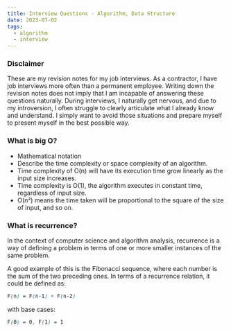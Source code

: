 ```yaml
---
title: Interview Questions - Algorithm, Data Structure
date: 2023-07-02
tags:
  - algorithm
  - interview
---
```


### Disclaimer


These are my revision notes for my job interviews. As a contractor, I have job interviews more often than a permanent employee. Writing down the revision notes does not imply that I am incapable of answering these questions naturally. During interviews, I naturally get nervous, and due to my introversion, I often struggle to clearly articulate what I already know and understand. I simply want to avoid those situations and prepare myself to present myself in the best possible way.


### What is big O?

- Mathematical notation
- Describe the time complexity or space complexity of an algorithm.
- Time complexity of O(n) will have its execution time grow linearly as the input size increases.
- Time complexity is O(1), the algorithm executes in constant time, regardless of input size.
- O(n²) means the time taken will be proportional to the square of the size of input, and so on.

### What is recurrence?


In the context of computer science and algorithm analysis, recurrence is a way of defining a problem in terms of one or more smaller instances of the same problem.


A good example of this is the Fibonacci sequence, where each number is the sum of the two preceding ones. In terms of a recurrence relation, it could be defined as:


```scss
F(n) = F(n-1) + F(n-2)
```


with base cases:


```scss
F(0) = 0, F(1) = 1
```


